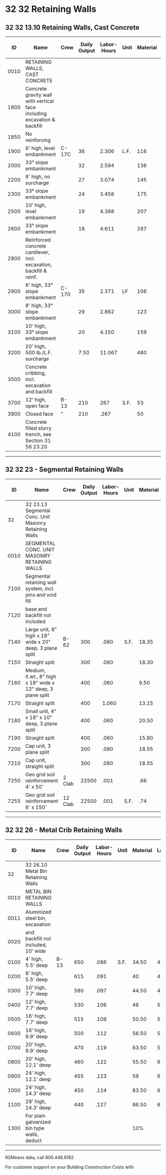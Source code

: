 # 32 32 Retaining Walls

## 32 32 13.10 Retaining Walls, Cast Concrete

| ID   | Name                                                                 | Crew   | Daily Output | Labor-Hours | Unit | Material | Labor | Equipment | Total   | Total Incl O&P |
|------|----------------------------------------------------------------------|--------|--------------|-------------|------|----------|-------|-----------|---------|----------------|
| 0010 | RETAINING WALLS, CAST CONCRETE                                       |        |              |             |      |          |       |           |         |                |
| 1800 | Concrete gravity wall with vertical face including excavation & backfill |        |              |             |      |          |       |           |         |                |
| 1850 | No reinforcing                                                       |        |              |             |      |          |       |           |         |                |
| 1900 | 6' high, level embankment                                            | C-17C  | 36           | 2.306       | L.F. | 116      | 137   | 25.50     | 278.50  | 360            |
| 2000 | 33° slope embankment                                                 |        | 32           | 2.594       |      | 136      | 1.154 | 28.50     | 318.50  | 410            |
| 2200 | 8' high, no surcharge                                                |        | 27           | 3.074       |      | 145      | 183   | 34        | 362     | 470            |
| 2300 | 33° slope embankment                                                 |        | 24           | 3.458       |      | 175      | 206   | 38        | 419     | 545            |
| 2500 | 10' high, level embankment                                           |        | 19           | 4.368       |      | 207      | 260   | 48        | 515     | 670            |
| 2600 | 33° slope embankment                                                 |        | 18           | 4.611       |      | 287      | 274   | 51        | 612     | 780            |
| 2800 | Reinforced concrete cantilever, incl. excavation, backfill & reinf.  |        |              |             |      |          |       |           |         |                |
| 2900 | 6' high, 33° slope embankment                                        | C-170  | 35           | 2.371       | LF   | 106      | 141   | 26        | 273     | 360            |
| 3000 | 8' high, 33° slope embankment                                        |        | 29           | 2.862       |      | 123      | 170   | 31.50     | 324.50  | 425            |
| 3100 | 10' high, 33° slope embankment                                       |        | 20           | 4.150       |      | 159      | 247   | 45.50     | 451.50  | 595            |
| 3200 | 20' high, 500 lb./L.F. surcharge                                     |        | 7.50         | 11.067      |      | 480      | 660   | 122       | 1,262   | 1,650          |
| 3500 | Concrete cribbing, incl. excavation and backfill                     |        |              |             |      |          |       |           |         |                |
| 3700 | 12' high, open face                                                  | B-13   | 210          | 267         | S.F. | 53       | 13.25 | 9.95      | 76.20   | 868            |
| 3900 | Closed face                                                          | "      | 210          | .267        |      | 50       | 13.25 | 9.95      | 73.20   | 85.50          |
| 4100 | Concrete filled slurry trench, see Section 31 56 23.20               |        |              |             |      |          |       |           |         |                |

---

## 32 32 23 - Segmental Retaining Walls

| ID   | Name                                                                 | Crew   | Daily Output | Labor-Hours | Unit | Material | Labor | Equipment | Total   | Total Incl O&P |
|------|----------------------------------------------------------------------|--------|--------------|-------------|------|----------|-------|-----------|---------|----------------|
| 32   | 32 23.13 Segmental Conc. Unit Masonry Retaining Walls                |        |              |             |      |          |       |           |         |                |
| 0010 | SEGMENTAL CONC. UNIT MASONRY RETAINING WALLS                         |        |              |             |      |          |       |           |         |                |
| 7100 | Segmental retaining wall system, incl. pins and void fill            |        |              |             |      |          |       |           |         |                |
| 7120 | base and backfill not included                                       |        |              |             |      |          |       |           |         |                |
| 7140 | Large unit, 8" high x 18" wide x 20" deep, 3 plane split             | B-62   | 300          | .080        | S.F. | 18.35    | 3.95  | .88       | 23.18   | 27             |
| 7150 | Straight split                                                       |        | 300          | .080        |      | 18.30    | 3.95  | .88       | 23.13   | 27             |
| 7160 | Medium, lt.wt., 8" high x 18" wide x 12" deep, 3 plane split         |        | 400          | .060        |      | 9.50     | 2.96  | .66       | 13.12   | 15.60          |
| 7170 | Straight split                                                       |        | 400          | 1.060       |      | 13.15    | 2.96  | .66       | 16.77   | 19.60          |
| 7180 | Small unit, 4" x 18" x 10" deep, 3 plane split                       |        | 400          | .060        |      | 20.50    | 2.96  | .66       | 24.12   | 27.50          |
| 7190 | Straight split                                                       |        | 400          | .060        |      | 15.80    | 2.96  | .66       | 19.42   | 22.50          |
| 7200 | Cap unit, 3 plane split                                              |        | 300          | .080        |      | 18.55    | 3.95  | .88       | 23.38   | 27.50          |
| 7210 | Cap unit, straight split                                             |        | 300          | .080        |      | 18.55    | 3.95  | .88       | 23.38   | 27.50          |
| 7250 | Geo grid soil reinforcement 4' x 50'                                 | 2 Clab | 22500        | .001        |      | .66      | .03   |           | .69     | .78            |
| 7255 | Geo grid soil reinforcement 6' x 150'                                | 12 Clab| 22500        | .001        | S.F. | .74      | .03   |           | .37     | .86            |

---

## 32 32 26 - Metal Crib Retaining Walls

| ID   | Name                                                                 | Crew   | Daily Output | Labor-Hours | Unit | Material | Labor | Equipment | Total   | Total Incl O&P |
|------|----------------------------------------------------------------------|--------|--------------|-------------|------|----------|-------|-----------|---------|----------------|
| 32   | 32 26.10 Metal Bin Retaining Walls                                   |        |              |             |      |          |       |           |         |                |
| 0010 | METAL BIN RETAINING WALLS                                            |        |              |             |      |          |       |           |         |                |
| 0011 | Aluminized steel bin, excavation                                     |        |              |             |      |          |       |           |         |                |
| 0020 | and backfill not included, 10' wide                                  |        |              |             |      |          |       |           |         |                |
| 0100 | 4' high, 5.5' deep                                                   | B-13   | 650          | .086        | S.F. | 34.50    | 4.28  | 3.2245    | 42      | 48             |
| 0200 | 8' high, 5.5' deep                                                   |        | 615          | .091        |      | 40       | 4.52  | 3.40      | 47.92   | 54.50          |
| 0300 | 10' high, 7.7' deep                                                  |        | 580          | .097        |      | 44.50    | 4.79  | 3.61      | 52.90   | 60             |
| 0400 | 12' high, 7.7' deep                                                  |        | 530          | .106        |      | 48       | 5.25  | 3.95      | 57.20   | 65             |
| 0500 | 16' high, 7.7' deep                                                  |        | 515          | .109        |      | 50.50    | 5.40  | 4.06      | 59.96   | 68.50          |
| 0600 | 16' high, 9.9' deep                                                  |        | 500          | .112        |      | 56.50    | 5.55  | 4.19      | 66.24   | 75             |
| 0700 | 20' high, 9.9' deep                                                  |        | 470          | .119        |      | 63.50    | 5.90  | 4.45      | 73.85   | 83.50          |
| 0800 | 20' high, 12.1' deep                                                 |        | 460          | .122        |      | 55.50    | 6.05  | 4.55      | 66.10   | 75             |
| 0900 | 24' high, 12.1' deep                                                 |        | 455          | .123        |      | 59       | 6.10  | 4.60      | 69.70   | 78.50          |
| 1000 | 24' high, 14.3' deep                                                 |        | 450          | .124        |      | 83.50    | 6.20  | 4.65      | 94.35   | 106            |
| 1100 | 28' high, 14.3' deep                                                 |        | 440          | .127        |      | 86.50    | 6.30  | 4.76      | 97.56   | 110            |
| 1300 | For plain galvanized bin type walls, deduct                          |        |              |             |      | 10%      |       |           |         |                |

---

RSMeans data, call 800.448.8182

For customer support on your Building Construction Costs with